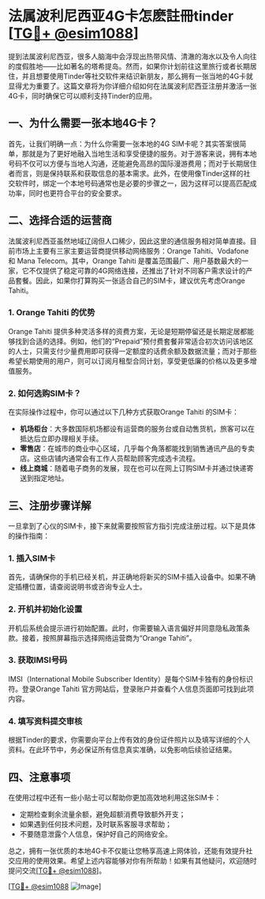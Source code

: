 # 法属波利尼西亚4G卡怎麽註冊tinder [[TG💪+ @esim1088](https://t.me/s/esim1088)]

提到法属波利尼西亚，很多人脑海中会浮现出热带风情、清澈的海水以及令人向往的度假胜地——比如著名的塔希提岛。然而，如果你计划前往这里旅行或者长期居住，并且想要使用Tinder等社交软件来结识新朋友，那么拥有一张当地的4G卡就显得尤为重要了。这篇文章将为你详细介绍如何在法属波利尼西亚注册并激活一张4G卡，同时确保它可以顺利支持Tinder的应用。

## 一、为什么需要一张本地4G卡？

首先，让我们明确一点：为什么你需要一张本地的4G SIM卡呢？其实答案很简单，那就是为了更好地融入当地生活和享受便捷的服务。对于游客来说，拥有本地号码不仅可以方便与当地人沟通，还能避免高昂的国际漫游费用；而对于长期居住者而言，则是保持联系和获取信息的基本需求。此外，在使用像Tinder这样的社交软件时，绑定一个本地号码通常也是必要的步骤之一，因为这样可以提高匹配成功率，同时也更符合平台的安全要求。

## 二、选择合适的运营商

法属波利尼西亚虽然地域辽阔但人口稀少，因此这里的通信服务相对简单直接。目前市场上主要有三家主要运营商提供移动网络服务：Orange Tahiti、Vodafone 和 Mana Telecom。其中，Orange Tahiti 是覆盖范围最广、用户基数最大的一家，它不仅提供了稳定可靠的4G网络连接，还推出了针对不同客户需求设计的产品套餐。因此，如果你打算购买一张适合自己的SIM卡，建议优先考虑Orange Tahiti。

### 1. Orange Tahiti 的优势

Orange Tahiti 提供多种灵活多样的资费方案，无论是短期停留还是长期定居都能够找到合适的选择。例如，他们的“Prepaid”预付费套餐非常适合初次访问该地区的人士，只需支付少量费用即可获得一定额度的话费余额及数据流量；而对于那些希望长期使用的用户，则可以订阅月租型合同计划，享受更低廉的价格以及更多增值服务。

### 2. 如何选购SIM卡？

在实际操作过程中，你可以通过以下几种方式获取Orange Tahiti 的SIM卡：

- **机场柜台**：大多数国际机场都设有运营商的服务台或自动售货机，旅客可以在抵达后立即办理相关手续。
- **零售店**：在城市的商业中心区域，几乎每个角落都能找到销售通讯产品的专卖店。这些店铺内通常会有工作人员帮助顾客完成选卡流程。
- **线上商城**：随着电子商务的发展，现在也可以在网上订购SIM卡并通过快递寄送到指定地址。

## 三、注册步骤详解

一旦拿到了心仪的SIM卡，接下来就需要按照官方指引完成注册过程。以下是具体的操作指南：

### 1. 插入SIM卡

首先，请确保你的手机已经关机，并正确地将新买的SIM卡插入设备中。如果不确定插槽位置，请查阅说明书或咨询专业人士。

### 2. 开机并初始化设置

开机后系统会提示进行初始配置。此时，你需要输入语言偏好并同意隐私政策条款。接着，按照屏幕指示选择网络运营商为“Orange Tahiti”。

### 3. 获取IMSI号码

IMSI（International Mobile Subscriber Identity）是每个SIM卡独有的身份标识符。登录Orange Tahiti 官方网站后，登录账户并查看个人信息页面即可找到此项内容。

### 4. 填写资料提交审核

根据Tinder的要求，你需要向平台上传有效的身份证件照片以及填写详细的个人资料。在此环节中，务必保证所有信息真实准确，以免影响后续验证结果。

## 四、注意事项

在使用过程中还有一些小贴士可以帮助你更加高效地利用这张SIM卡：

- 定期检查剩余流量余额，避免超额消费导致额外开支；
- 如果遇到任何技术问题，及时联系客服寻求帮助；
- 不要随意泄露个人信息，保护好自己的网络安全。

总之，拥有一张优质的本地4G卡不仅能让您畅享高速上网体验，还能有效提升社交应用的使用效果。希望上述内容能够对你有所帮助！如果有其他疑问，欢迎随时提问交流[[TG💪+ @esim1088](https://t.me/s/esim1088)]。

[[TG💪+ @esim1088](https://t.me/s/esim1088) ![Image](https://i.postimg.cc/4NQfJmqS/Snipaste-2025-05-13-00-14-12.png)]